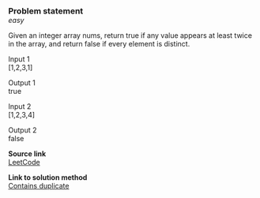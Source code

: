 ### Problem statement
<p class="d-tag">easy</p>

Given an integer array nums, return true if any value appears at least twice in the array, and return false if every element is distinct.

Input 1  
[1,2,3,1]

Output 1  
true

Input 2  
[1,2,3,4]

Output 2  
false

**Source link**  
[LeetCode](https://leetcode.com/problems/contains-duplicate/)

**Link to solution method**  
[Contains duplicate](../../../methods/datastructures/array/04-contains-duplicate.md)


<style>
    h3 {
        margin-bottom: 0;
    }
    
    .d-tag {
        margin-top: 0;
        font-style: italic;
    }
</style>